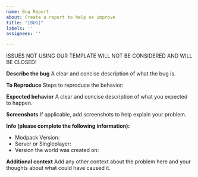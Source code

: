 ```yaml
---
name: Bug Report
about: Create a report to help us improve
title: "[BUG]"
labels: ''
assignees: ''

---
```

ISSUES NOT USING OUR TEMPLATE WILL NOT BE CONSIDERED AND WILL BE CLOSED!

**Describe the bug**
A clear and concise description of what the bug is.

**To Reproduce**
Steps to reproduce the behavior:

**Expected behavior**
A clear and concise description of what you expected to happen.

**Screenshots**
If applicable, add screenshots to help explain your problem.

**Info (please complete the following information):**
 - Modpack Version: 
 - Server or Singleplayer:
 - Version the world was created on:

**Additional context**
Add any other context about the problem here and your thoughts about what could have caused it.
